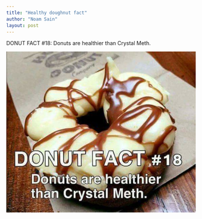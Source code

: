 ```yaml
---
title: "Healthy doughnut fact"
author: "Noam Sain"
layout: post
---
```


DONUT FACT #18: Donuts are healthier than Crystal Meth.

![Donuts are healthier than crystal meth](/assets/2022/2022-10-funny11.jpg "Donuts are healthier than crystal meth")
